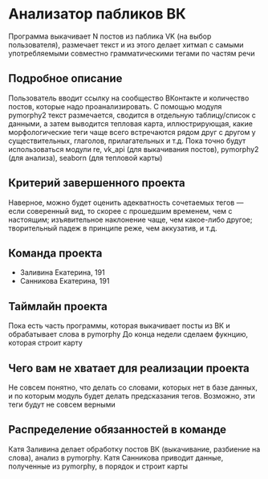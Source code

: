 # Анализатор пабликов ВК

Программа выкачивает N постов из паблика VK (на выбор пользователя), размечает текст и из этого делает хитмап с самыми употребляемыми совместно грамматическими тегами по частям речи

## Подробное описание

Пользователь вводит ссылку на сообщество ВКонтакте и количество постов, которые надо проанализировать. С помощью модуля pymorphy2 текст размечается, сводится в отдельную таблицу/список с данными, а затем выводится тепловая карта, иллюстрирующая, какие морфологические теги чаще всего встречаются рядом друг с другом у существительных, глаголов, прилагательных и т.д. Пока точно будут использоваться модули re, vk_api (для выкачивания постов), pymorphy2 (для анализа), seaborn (для тепловой карты)

## Критерий завершенного проекта

Наверное, можно будет оценить адекватность сочетаемых тегов — если соверенный вид, то скорее с прошедшим временем, чем с настоящим; изъявительное наклонение чаще, чем какое-либо другое; творительный падеж в принципе реже, чем аккузатив, и т.д.

## Команда проекта

- Заливина Екатерина, 191
- Санникова Екатерина, 191

## Таймлайн проекта

Пока есть часть программы, которая выкачивает посты из ВК и обрабатывает слова в pymorphy
До конца недели сделаем фукнцию, которая строит карту

## Чего вам не хватает для реализации проекта

Не совсем понятно, что делать со словами, которых нет в базе данных, и по которым модуль будет делать предсказания тегов. Возможно, эти теги будут не совсем верными

## Распределение обязанностей в команде

Катя Заливина делает обработку постов ВК (выкачивание, разбиение на слова), анализ в pymorphy. Катя Санникова приводит данные, полученные из pymorphy, в порядок и строит карты 

